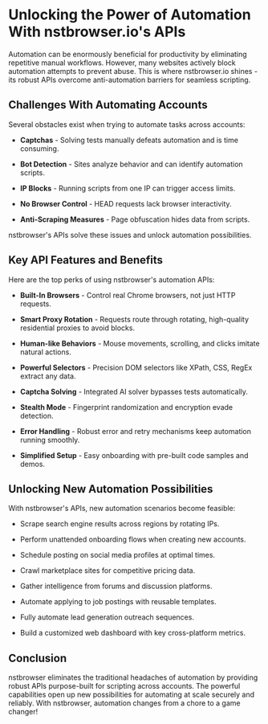 # Unlocking the Power of Automation With nstbrowser.io's APIs

Automation can be enormously beneficial for productivity by eliminating repetitive manual workflows. However, many websites actively block automation attempts to prevent abuse. This is where nstbrowser.io shines - its robust APIs overcome anti-automation barriers for seamless scripting.

## Challenges With Automating Accounts

Several obstacles exist when trying to automate tasks across accounts:

- **Captchas** - Solving tests manually defeats automation and is time consuming. 

- **Bot Detection** - Sites analyze behavior and can identify automation scripts.

- **IP Blocks** - Running scripts from one IP can trigger access limits. 

- **No Browser Control** - HEAD requests lack browser interactivity.

- **Anti-Scraping Measures** - Page obfuscation hides data from scripts.

nstbrowser's APIs solve these issues and unlock automation possibilities. 

## Key API Features and Benefits

Here are the top perks of using nstbrowser's automation APIs:

- **Built-In Browsers** - Control real Chrome browsers, not just HTTP requests.

- **Smart Proxy Rotation** - Requests route through rotating, high-quality residential proxies to avoid blocks.

- **Human-like Behaviors** - Mouse movements, scrolling, and clicks imitate natural actions. 

- **Powerful Selectors** - Precision DOM selectors like XPath, CSS, RegEx extract any data.

- **Captcha Solving** - Integrated AI solver bypasses tests automatically.

- **Stealth Mode** - Fingerprint randomization and encryption evade detection.

- **Error Handling** - Robust error and retry mechanisms keep automation running smoothly.

- **Simplified Setup** - Easy onboarding with pre-built code samples and demos.

## Unlocking New Automation Possibilities

With nstbrowser's APIs, new automation scenarios become feasible:

- Scrape search engine results across regions by rotating IPs.

- Perform unattended onboarding flows when creating new accounts.

- Schedule posting on social media profiles at optimal times.

- Crawl marketplace sites for competitive pricing data.  

- Gather intelligence from forums and discussion platforms.

- Automate applying to job postings with reusable templates.

- Fully automate lead generation outreach sequences.

- Build a customized web dashboard with key cross-platform metrics.

## Conclusion

nstbrowser eliminates the traditional headaches of automation by providing robust APIs purpose-built for scripting across accounts. The powerful capabilities open up new possibilities for automating at scale securely and reliably. With nstbrowser, automation changes from a chore to a game changer!
